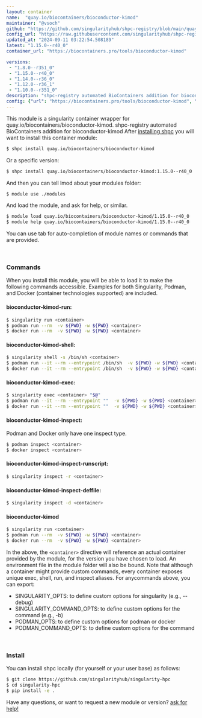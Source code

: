 ```yaml
---
layout: container
name:  "quay.io/biocontainers/bioconductor-kimod"
maintainer: "@vsoch"
github: "https://github.com/singularityhub/shpc-registry/blob/main/quay.io/biocontainers/bioconductor-kimod/container.yaml"
config_url: "https://raw.githubusercontent.com/singularityhub/shpc-registry/main/quay.io/biocontainers/bioconductor-kimod/container.yaml"
updated_at: "2024-09-11 03:22:54.508189"
latest: "1.15.0--r40_0"
container_url: "https://biocontainers.pro/tools/bioconductor-kimod"

versions:
 - "1.8.0--r351_0"
 - "1.15.0--r40_0"
 - "1.14.0--r36_0"
 - "1.12.0--r36_1"
 - "1.10.0--r351_0"
description: "shpc-registry automated BioContainers addition for bioconductor-kimod"
config: {"url": "https://biocontainers.pro/tools/bioconductor-kimod", "maintainer": "@vsoch", "description": "shpc-registry automated BioContainers addition for bioconductor-kimod", "latest": {"1.15.0--r40_0": "sha256:621ee0a4ceca20409a7d9c09d71fda39722f6172b55352d7e763737d685d8836"}, "tags": {"1.8.0--r351_0": "sha256:dec288df1090f703076c9ce884eae19d07d6ccec4cd96fd7c8af87ecf151d272", "1.15.0--r40_0": "sha256:621ee0a4ceca20409a7d9c09d71fda39722f6172b55352d7e763737d685d8836", "1.14.0--r36_0": "sha256:35b7f389d4fd71fff48d10cc560e009f714bd8697e5a730195cf4dd9d58c75e0", "1.12.0--r36_1": "sha256:43fa8825d556edad09f094b0fb78e46abf6a3b636e3313d1a57bbf0c3477da61", "1.10.0--r351_0": "sha256:7febb52d7d5bbbd4dfcf098f04b527d6a66442b449b5e0d5ecfa11cbeb156ce5"}, "docker": "quay.io/biocontainers/bioconductor-kimod"}
---
```


This module is a singularity container wrapper for quay.io/biocontainers/bioconductor-kimod.
shpc-registry automated BioContainers addition for bioconductor-kimod
After [installing shpc](#install) you will want to install this container module:


```bash
$ shpc install quay.io/biocontainers/bioconductor-kimod
```

Or a specific version:

```bash
$ shpc install quay.io/biocontainers/bioconductor-kimod:1.15.0--r40_0
```

And then you can tell lmod about your modules folder:

```bash
$ module use ./modules
```

And load the module, and ask for help, or similar.

```bash
$ module load quay.io/biocontainers/bioconductor-kimod/1.15.0--r40_0
$ module help quay.io/biocontainers/bioconductor-kimod/1.15.0--r40_0
```

You can use tab for auto-completion of module names or commands that are provided.

<br>

### Commands

When you install this module, you will be able to load it to make the following commands accessible.
Examples for both Singularity, Podman, and Docker (container technologies supported) are included.

#### bioconductor-kimod-run:

```bash
$ singularity run <container>
$ podman run --rm  -v ${PWD} -w ${PWD} <container>
$ docker run --rm  -v ${PWD} -w ${PWD} <container>
```

#### bioconductor-kimod-shell:

```bash
$ singularity shell -s /bin/sh <container>
$ podman run --it --rm --entrypoint /bin/sh  -v ${PWD} -w ${PWD} <container>
$ docker run --it --rm --entrypoint /bin/sh  -v ${PWD} -w ${PWD} <container>
```

#### bioconductor-kimod-exec:

```bash
$ singularity exec <container> "$@"
$ podman run --it --rm --entrypoint ""  -v ${PWD} -w ${PWD} <container> "$@"
$ docker run --it --rm --entrypoint ""  -v ${PWD} -w ${PWD} <container> "$@"
```

#### bioconductor-kimod-inspect:

Podman and Docker only have one inspect type.

```bash
$ podman inspect <container>
$ docker inspect <container>
```

#### bioconductor-kimod-inspect-runscript:

```bash
$ singularity inspect -r <container>
```

#### bioconductor-kimod-inspect-deffile:

```bash
$ singularity inspect -d <container>
```



#### bioconductor-kimod

```bash
$ singularity run <container>
$ podman run --rm  -v ${PWD} -w ${PWD} <container>
$ docker run --rm  -v ${PWD} -w ${PWD} <container>
```


In the above, the `<container>` directive will reference an actual container provided
by the module, for the version you have chosen to load. An environment file in the
module folder will also be bound. Note that although a container
might provide custom commands, every container exposes unique exec, shell, run, and
inspect aliases. For anycommands above, you can export:

 - SINGULARITY_OPTS: to define custom options for singularity (e.g., --debug)
 - SINGULARITY_COMMAND_OPTS: to define custom options for the command (e.g., -b)
 - PODMAN_OPTS: to define custom options for podman or docker
 - PODMAN_COMMAND_OPTS: to define custom options for the command

<br>

### Install

You can install shpc locally (for yourself or your user base) as follows:

```bash
$ git clone https://github.com/singularityhub/singularity-hpc
$ cd singularity-hpc
$ pip install -e .
```

Have any questions, or want to request a new module or version? [ask for help!](https://github.com/singularityhub/singularity-hpc/issues)